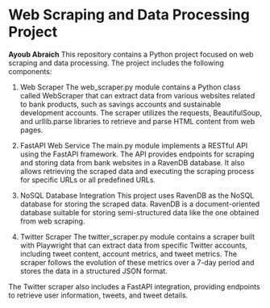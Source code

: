 # Web Scraping and Data Processing Project
**Ayoub Abraich**
This repository contains a Python project focused on web scraping and data processing. The project includes the following components:

1. Web Scraper
The web_scraper.py module contains a Python class called WebScraper that can extract data from various websites related to bank products, such as savings accounts and sustainable development accounts. The scraper utilizes the requests, BeautifulSoup, and urllib.parse libraries to retrieve and parse HTML content from web pages.

2. FastAPI Web Service
The main.py module implements a RESTful API using the FastAPI framework. The API provides endpoints for scraping and storing data from bank websites in a RavenDB database. It also allows retrieving the scraped data and executing the scraping process for specific URLs or all predefined URLs.

3. NoSQL Database Integration
This project uses RavenDB as the NoSQL database for storing the scraped data. RavenDB is a document-oriented database suitable for storing semi-structured data like the one obtained from web scraping.

4. Twitter Scraper
The twitter_scraper.py module contains a scraper built with Playwright that can extract data from specific Twitter accounts, including tweet content, account metrics, and tweet metrics. The scraper follows the evolution of these metrics over a 7-day period and stores the data in a structured JSON format.

The Twitter scraper also includes a FastAPI integration, providing endpoints to retrieve user information, tweets, and tweet details.
